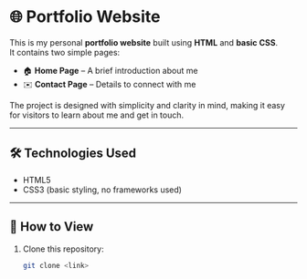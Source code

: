 # 🌐 Portfolio Website

This is my personal **portfolio website** built using **HTML** and **basic CSS**.  
It contains two simple pages:  

- 🏠 **Home Page** – A brief introduction about me  
- ✉️ **Contact Page** – Details to connect with me  

The project is designed with simplicity and clarity in mind, making it easy for visitors to learn about me and get in touch.  

---

## 🛠️ Technologies Used
- HTML5  
- CSS3 (basic styling, no frameworks used)  

---

## 📌 How to View
1. Clone this repository:  
   ```bash
   git clone <link>
  


